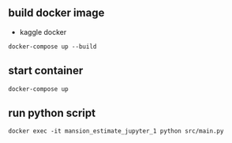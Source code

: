 ## build docker image
* kaggle docker
```
docker-compose up --build
```

## start container
```
docker-compose up
```

## run python script
```
docker exec -it mansion_estimate_jupyter_1 python src/main.py 
```
